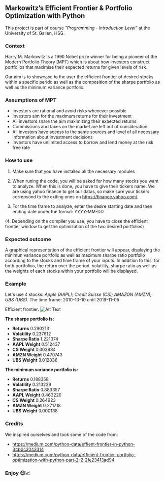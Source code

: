 ## Markowitz’s Efficient Frontier & Portfolio Optimization with Python

This project is part of course *"Programming - Introduction Level"* at the University of St. Gallen, HSG.

### Context 

Harry M. Markowitz is a 1990 Nobel prize winner for being a pioneer of the Modern Portfolio Theory (MPT) which is about how investors construct portfolios that maximise their expected returns for given levels of risk. 

Our aim is to showcase to the user the efficient frontier of desired stocks within a specific perido as well as the composition of the sharpe portfolio as well as the minimum variance portfolio.

### Assumptions of MPT

- Investors are rational and avoid risks whenever possible
- Investors aim for the maximum returns for their investment
- All investors share the aim maximizing their expected returns
- Commissions and taxes on the market are left out of consideration
- All investors have access to the same sources and level of all necessary information about investment decisions
- Investors have unlimited access to borrow and lend money at the risk free rate


### How to use

1. Make sure that you have installed all the necessary modules

2. When runing the code, you will be asked for how many stocks you want to analyze. When this is done, you have to give their tickers name. We are using yahoo finance to get our datas, so make sure your tickers correpsond to the exiting ones on https://finance.yahoo.com/.

3. For the time frame to analyze, enter the desire starting date and then ending date under the format: YYYY-MM-DD

(4. Depending on the compiler you use, you have to close the efficient frontier window to get the optimization of the two desired portfolios)

### Expected outcome

A graphical representation of the efficient frontier will appear, displaying the minimun variance portfolio as well as maximum sharpe ratio portfolio according to the stocks and time frame of your inputs.
In addition to this, for both portfolios, the return over the period, volatility, sharpe ratio as well as the weights of each stocks within your portfolio will be displayed.

### Example

Let's use 4 stocks: *Apple (AAPL); Credit Suisse (CS); AMAZON (AMZN); UBS (UBS).*
The time frame: 2010-10-10 until 2019-11-05

Efficient frontier: ![Alt Text](https://github.com/pescestefano96/Programming-Project/blob/master/Efficient_frontier.png)

**The sharpe portfolio is:** 
   
- **Returns**       0.290213
- **Volatility**    0.237612
- **Sharpe Ratio**  1.221374
- **AAPL Weight**   0.512437
- **CS Weight**     0.003984
- **AMZN Weight**   0.470743
- **UBS Weight**    0.012836
                
**The minimum variance portfolio is:**
 
- **Returns**       0.188358
- **Volatility**    0.213229
- **Sharpe Ratio**  0.883357
- **AAPL Weight**   0.463220
- **CS Weight**     0.264923
- **AMZN Weight**   0.271718
- **UBS Weight**    0.000138


### Credits

We inspired ourselves and took some of the code from:

- https://medium.com/python-data/effient-frontier-in-python-34b0c3043314
- https://medium.com/python-data/efficient-frontier-portfolio-optimization-with-python-part-2-2-2fe23413ad94

### Enjoy 😊📈
